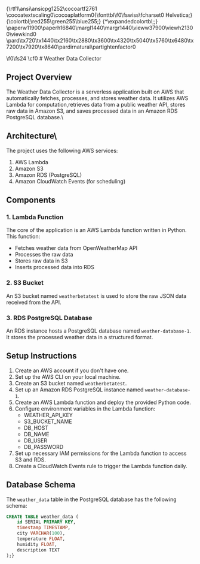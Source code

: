 {\rtf1\ansi\ansicpg1252\cocoartf2761
\cocoatextscaling0\cocoaplatform0{\fonttbl\f0\fswiss\fcharset0 Helvetica;}
{\colortbl;\red255\green255\blue255;}
{\*\expandedcolortbl;;}
\paperw11900\paperh16840\margl1440\margr1440\vieww37900\viewh21300\viewkind0
\pard\tx720\tx1440\tx2160\tx2880\tx3600\tx4320\tx5040\tx5760\tx6480\tx7200\tx7920\tx8640\pardirnatural\partightenfactor0

\f0\fs24 \cf0 # Weather Data Collector

## Project Overview

The Weather Data Collector is a serverless application built on AWS that automatically fetches, processes, and stores weather data. It utilizes AWS Lambda for computation,retrieves data from a public weather API, stores raw data in Amazon S3, and saves processed data in an Amazon RDS PostgreSQL database.\

## Architecture\

The project uses the following AWS services:
1. AWS Lambda
2. Amazon S3
3. Amazon RDS (PostgreSQL)
4. Amazon CloudWatch Events (for scheduling)

## Components

### 1. Lambda Function

The core of the application is an AWS Lambda function written in Python. This function:
- Fetches weather data from OpenWeatherMap API
- Processes the raw data
- Stores raw data in S3
- Inserts processed data into RDS

### 2. S3 Bucket

An S3 bucket named `weatherbetatest` is used to store the raw JSON data received from the API.

### 3. RDS PostgreSQL Database

An RDS instance hosts a PostgreSQL database named `weather-database-1`. It stores the processed weather data in a structured format.

## Setup Instructions

1. Create an AWS account if you don't have one.
2. Set up the AWS CLI on your local machine.
3. Create an S3 bucket named `weatherbetatest`.
4. Set up an Amazon RDS PostgreSQL instance named `weather-database-1`.
5. Create an AWS Lambda function and deploy the provided Python code.
6. Configure environment variables in the Lambda function:
   - WEATHER_API_KEY
   - S3_BUCKET_NAME
   - DB_HOST
   - DB_NAME
   - DB_USER
   - DB_PASSWORD
7. Set up necessary IAM permissions for the Lambda function to access S3 and RDS.
8. Create a CloudWatch Events rule to trigger the Lambda function daily.

## Database Schema

The `weather_data` table in the PostgreSQL database has the following schema:

```sql
CREATE TABLE weather_data (
    id SERIAL PRIMARY KEY,
    timestamp TIMESTAMP,
    city VARCHAR(100),
    temperature FLOAT,
    humidity FLOAT,
    description TEXT
);}
